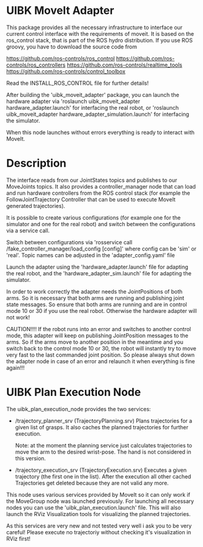 UIBK MoveIt Adapter
===================

This package provides all the necessary infrastructure to interface our current control interface
with the requirements of moveit. It is based on the ros_control stack, that is part of the ROS hydro
distribution. If you use ROS groovy, you have to download the source code from

  https://github.com/ros-controls/ros_control
  https://github.com/ros-controls/ros_controllers
  https://github.com/ros-controls/realtime_tools
  https://github.com/ros-controls/control_toolbox
  
Read the INSTALL_ROS_CONTROL file for further details!

After building the 'uibk_moveit_adapter' package, you can launch the hardware adapter via
'roslaunch uibk_moveit_adapter hardware_adapter.launch' for interfacing the real robot, or
'roslaunch uibk_moveit_adapter hardware_adapter_simulation.launch' for interfacing the simulator.

When this node launches without errors everything is ready to interact with MoveIt.

Description
===========

The interface reads from our JointStates topics and publishes to our MoveJoints topics. It also provides
a controller_manager node that can load and run hardware controllers from the ROS control stack (for
example the FollowJointTrajectory Controller that can be used to execute MoveIt generated trajectories).

It is possible to create various configurations (for example one for the simulator and one for the
real robot) and switch between the configurations via a service call.

Switch between configurations via 'rosservice call /fake_controller_manager/load_config [config]'
where config can be 'sim' or 'real'. Topic names can be adjusted in the 'adapter_config.yaml' file

Launch the adapter using the 'hardware_adapter.launch' file for adapting the real robot, and
the 'hardware_adapter_sim.launch' file for adapting the simulator.

In order to work correctly the adapter needs the JointPositions of both arms. So it is necessary that both
arms are running and publishing joint state messages. So ensure that both arms are running and are in
control mode 10 or 30 if you use the real robot. Otherwise the hardware adapter will not work!

CAUTION!!!!
If the robot runs into an error and switches to another control mode, this adapter will keep on publishing
JointPosition messages to the arms. So if the arms move to another position in the meantime and you switch 
back to the control mode 10 or 30, the robot will instantly try to move very fast to the last commanded 
joint position. So please always shut down the adapter node in case of an error and relaunch it when everything
is fine again!!!

UIBK Plan Execution Node
========================

The uibk_plan_execution_node provides the two services: 

  - /trajectory_planner_srv (TrajectoryPlanning.srv)
    Plans trajectories for a given list of grasps. It also caches the planned trajectories for further
    execution.
    
    Note: at the moment the planning service just calculates trajectories to move the arm to the
	  desired wrist-pose. The hand is not considered in this version.
	  
  - /trajectory_execution_srv (TrajectoryExecution.srv)
    Executes a given trajectory (the first one in the list). After the execution all other cached
    Trajectories get deleted because they are not valid any more.
    
This node uses various services provided by MoveIt so it can only work if the MoveGroup node was launched
previously. For launching all necessary nodes you can use the 'uibk_plan_execution.launch' file. This will
also launch the RViz Visualization tools for visualizing the planned trajectories.

As this services are very new and not tested very well i ask you to be very careful! Please execute no trajectoriy
without checking it's visualization in RViz first!

